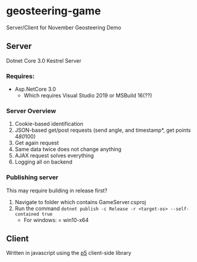 # geosteering-game

Server/Client for November Geosteering Demo

## Server
Dotnet Core 3.0 Kestrel Server

### Requires:
* Asp.NetCore 3.0
  * Which requires Visual Studio 2019 or MSBuild 16(??)

### Server Overview
1.	Cookie-based identification
2.	JSON-based get/post requests (send angle, and timestamp*, get points 4*80*100)
3.	Get again request
4.	Same data twice does not change anything
5.	AJAX request solves everything
6.	Logging all on backend 

### Publishing server
This may require building in release first?
1. Navigate to folder which contains GameServer.csproj
2. Run the command `dotnet publish -c Release -r <target-os> --self-contained true`
   * For windows: <target-os> = win10-x64

## Client
Written in javascript using the [p5](https://p5js.org/) client-side library



